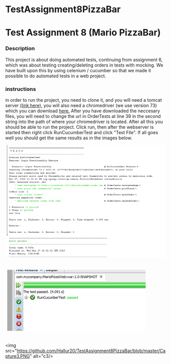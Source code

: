 # TestAssignment8PizzaBar


<h1>Test Assignment 8 (Mario PizzaBar)</h1>

<h3>Description</h3>

<p>This project is about doing automated tests, continuing from assignment 6, which was about testing creating/deleting orders in tests with mocking. We have built upon this by using celenium / cucumber so that we made it possible to do automated tests in a web project.</p>

<h3>instructions</h3>

<p>in order to run the project, you need to clone it, and you will need a tomcat server <a href="https://tomcat.apache.org/download-80.cgi"> (link here)</a>, you will also need a chromedriver (we use version 73) which you can download <a href="http://chromedriver.chromium.org/">here.</a> After you have downloaded the neccesary files, you will need to change the url in OrderTests at line 39 in the second string into the path of where your chromedriver is located. After all this you should be able to run the project. Click run, then after the webserver is started then right click RunCucumberTest and click "Test File". If all goes well you should get the same results as in the images below.</p>

<img src="https://github.com/Hallur20/TestAssignment8PizzaBar/blob/master/Capture1.PNG" alt="c1"/><br/><br/><br/>
<img src="https://github.com/Hallur20/TestAssignment8PizzaBar/blob/master/Capture2.PNG" alt="c2"/><br/><br/><br/>
<img src="https://github.com/Hallur20/TestAssignment8PizzaBar/blob/master/Capture3.PNG" alt="c3/>
